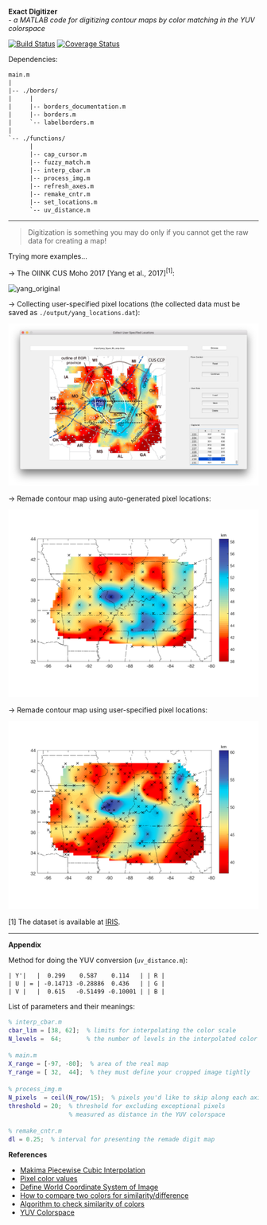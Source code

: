 **Exact Digitizer**
<br> - *a MATLAB code for digitizing contour maps by color matching in the YUV colorspace*

[![Build Status](https://travis-ci.org/vberger/silinapse.svg?branch=master)](https://travis-ci.org/vberger/silinapse)
[![Coverage Status](https://coveralls.io/repos/vberger/silinapse/badge.svg?branch=master&service=github)](https://coveralls.io/github/vberger/silinapse?branch=master)

Dependencies:
```
main.m
|
|-- ./borders/
|     |
|     |-- borders_documentation.m
|     |-- borders.m
|     `-- labelborders.m
|
`-- ./functions/
      |
      |-- cap_cursor.m
      |-- fuzzy_match.m
      |-- interp_cbar.m
      |-- process_img.m
      |-- refresh_axes.m
      |-- remake_cntr.m
      |-- set_locations.m
      `-- uv_distance.m
```
---
<!-- 
→ Example input map - depths to the 410 km discontinuity [Gilbert et al., 2003]:

![gilbert_original](./report/gilbert_figure_6a_original.png)

→ Cropped image for digitization (`./input/gilbert_figure_6a_crop.png`):

![gilbert_impixel](./input/gilbert_figure_6a_impixel.png)

→ User-provided digitized color scale (`./input/gilbert_colorbar.dat`):
```
 401 222  44  42
 402 226  66  42
 403 231  98  43
 404 237 135  40
 405 245 184  42
 406 236 215  39
 407 167 193  32
 408 108 168  35
 409  77 156  43
 410  40 135  39
 411  17 126  42
 412  15 131  70
 413  11 133 106
 414   6 132 158
 415   6 137 208
 416   1 137 230
 417   3 130 225
 418  11  94 182
 419  18  61 144
```
Once you have prepared these files, specify `cbar_lim`, `N_levels`, `X_range`, `Y_range`, `N_pixels`, and `dl`. Run `main.m` to perform digitization. Adjust the threshold for `fuzzy_match()` in `process_img.m` if necessary (the commented code block in `main.m` may help with this).

The sampled dataset will be saved as `./output/gilbert_digitized.dat`.

→ Digitized 410 km discontinuity (284 data points, showing the first 19 lines):
```
-117.128764  42.036278  418.730159
-116.532488  42.036278  420.000000
-115.936212  42.036278  419.365079
-114.147385  42.036278  412.698413
-113.551109  42.036278  409.523810
-112.954834  42.036278  409.523810
-112.358558  42.036278  412.063492
-109.973455  42.036278  419.365079
-109.377179  42.036278  418.412698
-108.780903  42.036278  401.269841
-106.992076  42.036278  401.587302
-106.395800  42.036278  401.587302
-105.799525  42.036278  401.587302
-105.203249  42.036278  401.587302
-104.010697  42.036278  408.253968
-103.414422  42.036278  407.936508
-102.818146  42.036278  409.206349
-118.917591  41.561514  402.222222
-118.321315  41.561514  402.539683
 ...
```
→ Remade contour map using auto-generated pixel locations:

![gilbert_auto](./report/gilbert_figure_6a_auto.png)

→ Remade contour map using user-specified pixel locations:

![gilbert_manual](./report/gilbert_figure_6a_manual.png)
 -->
> Digitization is something you may do only if you cannot get the raw data for creating a map!

Trying more examples...

→ The OIINK CUS Moho 2017 [Yang et al., 2017]<sup>[1]</sup>:

![yang_original](./report/yang_figure_6b_original.bmp)

→ Collecting user-specified pixel locations (the collected data must be saved as `./output/yang_locations.dat`):

![yang_locations](./input/yang_set_locations.png)

→ Remade contour map using auto-generated pixel locations:

![yang_auto](./report/yang_figure_6b_auto.png)

→ Remade contour map using user-specified pixel locations:

![yang_manual](./report/yang_figure_6b_manual.png)

[1] The dataset is available at [IRIS](https://ds.iris.edu/ds/products/emc-oiink_cus_moho2017/).

---

**Appendix**

Method for doing the YUV conversion (`uv_distance.m`):
```
| Y'|   |  0.299    0.587    0.114   | | R |
| U | = | -0.14713 -0.28886  0.436   | | G |
| V |   |  0.615   -0.51499 -0.10001 | | B |
```
List of parameters and their meanings:
```matlab
% interp_cbar.m
cbar_lim = [38, 62];  % limits for interpolating the color scale
N_levels =  64;       % the number of levels in the interpolated color scale

% main.m
X_range = [-97, -80];  % area of the real map
Y_range = [ 32,  44];  % they must define your cropped image tightly

% process_img.m
N_pixels  = ceil(N_row/15);  % pixels you'd like to skip along each axis
threshold = 20;  % threshold for excluding exceptional pixels
                 % measured as distance in the YUV colorspace

% remake_cntr.m
dl = 0.25;  % interval for presenting the remade digit map
```
**References**
* [Makima Piecewise Cubic Interpolation](https://blogs.mathworks.com/cleve/2019/04/29/makima-piecewise-cubic-interpolation/)
* [Pixel color values](https://www.mathworks.com/help/images/ref/impixel.html)
* [Define World Coordinate System of Image](https://www.mathworks.com/help/images/define-world-coordinates-using-spatial-referencing.html)
* [How to compare two colors for similarity/difference](https://stackoverflow.com/questions/9018016/how-to-compare-two-colors-for-similarity-difference)
* [Algorithm to check similarity of colors](https://stackoverflow.com/questions/5392061/algorithm-to-check-similarity-of-colors)
* [YUV Colorspace](https://softpixel.com/~cwright/programming/colorspace/yuv/)
